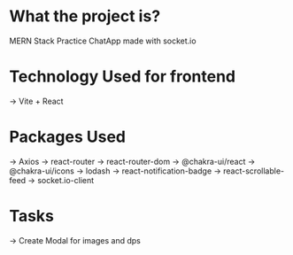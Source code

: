 # What the project is?

MERN Stack Practice ChatApp made with socket.io

# Technology Used for frontend

-> Vite + React

# Packages Used

-> Axios
-> react-router
-> react-router-dom
-> @chakra-ui/react
-> @chakra-ui/icons
-> lodash
-> react-notification-badge
-> react-scrollable-feed
-> socket.io-client

# Tasks

-> Create Modal for images and dps